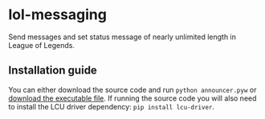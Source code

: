 # lol-messaging

Send messages and set status message of nearly unlimited length in League of Legends.

## Installation guide

You can either download the source code and run ```python announcer.pyw``` or [download the executable file](https://github.com/auxermen/lol-messaging/releases/download/v1.0.0/lol-messaging.zip). If running the source code you will also need to install the LCU driver dependency: ```pip install lcu-driver```.
